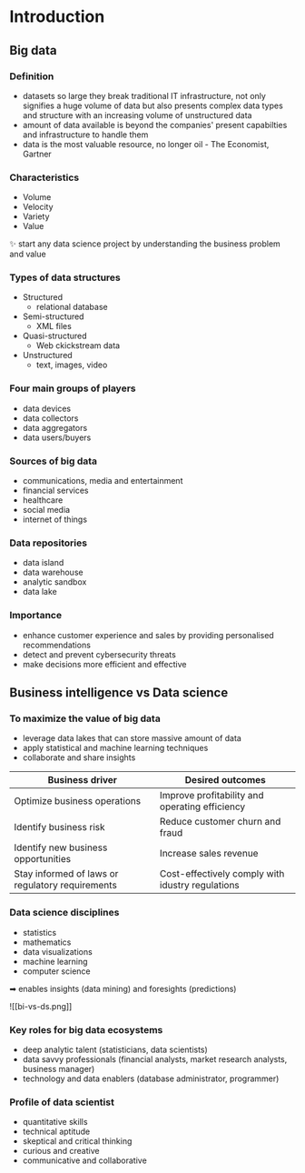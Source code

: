 # Introduction

## Big data
### Definition
- datasets so large they break traditional IT infrastructure, not only signifies a huge volume of data but also presents complex data types and structure with an increasing volume of unstructured data
- amount of data available is beyond the companies' present capabilties and infrastructure to handle them
- data is the most valuable resource, no longer oil - The Economist, Gartner

### Characteristics
- Volume
- Velocity
- Variety
- Value

✨ start any data science project by understanding the business problem and value

### Types of data structures
- Structured
	- relational database
- Semi-structured
	- XML files
- Quasi-structured
	- Web ckickstream data
- Unstructured
	- text, images, video

### Four main groups of players
- data devices
- data collectors
- data aggregators
- data users/buyers

### Sources of big data
- communications, media and entertainment
- financial services
- healthcare
- social media
- internet of things

### Data repositories
- data island
- data warehouse
- analytic sandbox
- data lake

### Importance
- enhance customer experience and sales by providing personalised recommendations
- detect and prevent cybersecurity threats
- make decisions more efficient and effective

## Business intelligence vs Data science

### To maximize the value of big data
- leverage data lakes that can store massive amount of data
- apply statistical and machine learning techniques
- collaborate and share insights


| Business driver                                  | Desired outcomes                                 |
| ------------------------------------------------ | ------------------------------------------------ |
| Optimize business operations                     | Improve profitability and operating efficiency   |
| Identify business risk                           | Reduce customer churn and fraud                  |
| Identify new business opportunities              | Increase sales revenue                           |
| Stay informed of laws or regulatory requirements | Cost-effectively comply with idustry regulations |

### Data science disciplines
- statistics
- mathematics
- data visualizations
- machine learning
- computer science

➡ enables insights (data mining) and foresights (predictions)

![[bi-vs-ds.png]]

### Key roles for big data ecosystems
- deep analytic talent (statisticians, data scientists)
- data savvy professionals (financial analysts, market research analysts, business manager)
- technology and data enablers (database administrator, programmer)

### Profile of data scientist
- quantitative skills
- technical aptitude
- skeptical and critical thinking
- curious and creative
- communicative and collaborative